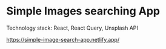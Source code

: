 # Simple Images searching App

Technology stack: React, React Query, Unsplash API

https://simple-image-search-app.netlify.app/
